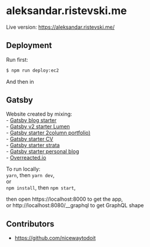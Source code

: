 # aleksandar.ristevski.me

Live version:
https://aleksandar.ristevski.me/

## Deployment
Run first:
```bash
$ npm run deploy:ec2
```
And then in 

## Gatsby
Website created by mixing:  
    - [Gatsby blog starter](https://github.com/gatsbyjs/gatsby-starter-blog)  
    - [Gatsby v2 starter Lumen](https://github.com/GatsbyCentral/gatsby-v2-starter-lumen)  
    - [Gatsby starter 2column portfolio)](https://github.com/praagyajoshi/gatsby-starter-2column-portfolio)  
    - [Gatsby starter CV](https://github.com/santosfrancisco/gatsby-starter-cv)  
    - [Gatsby starter strata](https://github.com/codebushi/gatsby-starter-strata)  
    - [Gatsby starter personal blog](https://github.com/greglobinski/gatsby-starter-personal-blog)  
    - [Overreacted.io](https://github.com/gaearon/overreacted.io)  

To run locally:  
    `yarn`, then `yarn dev`,  
or   
    `npm install`, then `npm start`,   

then open https://localhost:8000 to get the app,  
or http://localhost:8080/__graphql to get GraphQL shape

## Contributors
* https://github.com/nicewaytodoit
